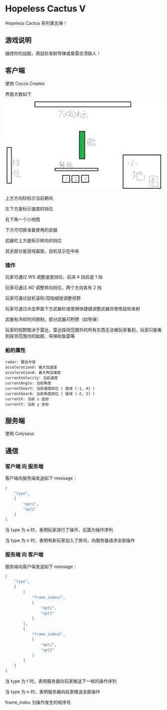 # Hopeless Cactus V

Hopeless Cactus 系列第五弹！

## 游戏说明

操控你的战舰，用鼠标发射导弹或鱼雷击溃敌人！

## 客户端

使用 Cocos Creator

界面大致如下

![UI雏形](./pics/UI.png)

上方方向标标示当前朝向

左下方是标示速度的挡位

右下角一个小地图

下方可切换准备使用的武器

武器栏上方是标示转向的挡位

其余部分是游戏画面，自机显示在中央

### 操作

玩家可通过 WS 调整速度挡位，前进 4 挡后退 1 挡

玩家可通过 AD 调整转向挡位，两个方向各有 2 挡

玩家可通过鼠标滚轮/双指缩放调整视野

玩家可通过点击界面下方武器栏或使用快捷键调整武器并使用鼠标发射

武器有冷却时间限制，部分武器可积攒（如导弹）

玩家的视野取决于雷达，雷达探测范围外的所有东西无法被玩家看到，玩家只能看到探测范围内的敌舰、导弹和鱼雷等

### 船的属性

```plain
radar: 雷达半径
accelerationV: 最大加速度
accelerationA: 最大角加速度
currentVelocity: 当前速度
currentAngle: 当前角度
currentGearV: 当前速度挡位 ( 值域 [-1, 4] )
currentGearA: 当前角度挡位 ( 值域 [-2, 2] )
currentX: 当前 x 坐标
currentY: 当前 y 坐标
```

## 服务端

使用 Colyseus

## 通信

### 客户端 向 服务端

客户端向服务端发送如下 message：

```json
[
    "type",
    [
        "opt1",
        "opt2"
    ]
]
```

当 type 为 a 时，表明玩家进行了操作，后面为操作序列

当 type 为 n 时，表明有新玩家加入了房间，向服务器请求全部操作

### 服务端 向 客户端

服务端向客户端发送如下 message：

```json
[
    "type",
    [
        [
            "frame_index1",
            [
                "opt1",
                "opt2"
            ]
        ],
        [
            "frame_index2",
            [
                "opt1",
                "opt2"
            ]
        ]
    ]
]
```

当 type 为 f 时，表明服务器向玩家推送下一帧的操作序列

当 type 为 n 时，表明服务器向玩家推送全部操作

frame_index 为操作发生的帧序号